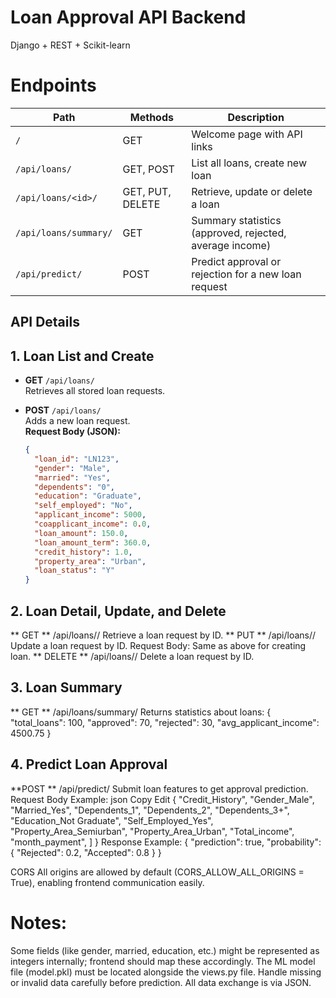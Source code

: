 # Loan Approval API Backend
Django + REST + Scikit-learn

# Endpoints

| Path                      | Methods                | Description                                             |
|---------------------------|------------------------|----------------------------------|
| `/`                       | GET                    | Welcome page with API links       |
| `/api/loans/`             | GET, POST              | List all loans, create new loan   |
| `/api/loans/<id>/`        | GET, PUT, DELETE       | Retrieve, update or delete a loan |
| `/api/loans/summary/`     | GET                    | Summary statistics (approved, rejected, average income) |
| `/api/predict/`           | POST                   | Predict approval or rejection for a new loan request    |

## API Details
## 1. Loan List and Create
- **GET** `/api/loans/`  
  Retrieves all stored loan requests.

- **POST** `/api/loans/`  
  Adds a new loan request.  
  **Request Body (JSON):**  
  ```json
  {
    "loan_id": "LN123",
    "gender": "Male",
    "married": "Yes",
    "dependents": "0",
    "education": "Graduate",
    "self_employed": "No",
    "applicant_income": 5000,
    "coapplicant_income": 0.0,
    "loan_amount": 150.0,
    "loan_amount_term": 360.0,
    "credit_history": 1.0,
    "property_area": "Urban",
    "loan_status": "Y"
  }
 ## 2. Loan Detail, Update, and Delete
** GET ** /api/loans/<id>/ 
Retrieve a loan request by ID.
 ** PUT  ** /api/loans/<id>/
Update a loan request by ID.
Request Body: Same as above for creating loan.
 ** DELETE  ** /api/loans/<id>/
Delete a loan request by ID.
## 3. Loan Summary
** GET  ** /api/loans/summary/
Returns statistics about loans:
{
  "total_loans": 100,
  "approved": 70,
  "rejected": 30,
  "avg_applicant_income": 4500.75
}
## 4. Predict Loan Approval
**POST **  /api/predict/
Submit loan features to get approval prediction.
Request Body Example:
json
Copy
Edit
{
  "Credit_History",
  "Gender_Male",
  "Married_Yes",
  "Dependents_1",
  "Dependents_2",
  "Dependents_3+",
  "Education_Not Graduate",
  "Self_Employed_Yes",
  "Property_Area_Semiurban",
  "Property_Area_Urban",
  "Total_income",
  "month_payment",
]
}
Response Example:
{
  "prediction": true,
  "probability": {
    "Rejected": 0.2,
    "Accepted": 0.8
  }
}

CORS
All origins are allowed by default (CORS_ALLOW_ALL_ORIGINS = True), enabling frontend communication easily.


#  Notes:
Some fields (like gender, married, education, etc.) might be represented as integers internally; frontend should map these accordingly.
The ML model file (model.pkl) must be located alongside the views.py file.
Handle missing or invalid data carefully before prediction.
All data exchange is via JSON.
  
